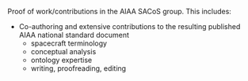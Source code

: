Proof of work/contributions in the AIAA SACoS group. This includes:
- Co-authoring and extensive contributions to the resulting published AIAA national standard document
  - spacecraft terminology
  - conceptual analysis
  - ontology expertise
  - writing, proofreading, editing
